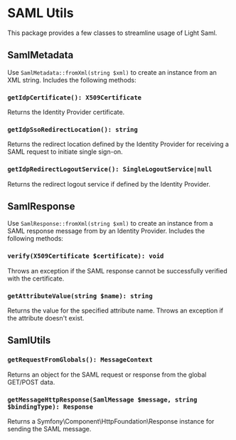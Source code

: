 # SAML Utils

This package provides a few classes to streamline usage of Light Saml.

## SamlMetadata

Use `SamlMetadata::fromXml(string $xml)` to create an instance from an XML string.
Includes the following methods:

### `getIdpCertificate(): X509Certificate`

Returns the Identity Provider certificate.

### `getIdpSsoRedirectLocation(): string`

Returns the redirect location defined by the Identity Provider
for receiving a SAML request to initiate single sign-on. 

### `getIdpRedirectLogoutService(): SingleLogoutService|null`

Returns the redirect logout service if defined by the Identity Provider.

## SamlResponse

Use `SamlResponse::fromXml(string $xml)` to create an instance from a SAML response message
from by an Identity Provider. Includes the following methods:

### `verify(X509Certificate $certificate): void`

Throws an exception if the SAML response cannot be successfully verified with the certificate.

### `getAttributeValue(string $name): string`

Returns the value for the specified attribute name.
Throws an exception if the attribute doesn't exist.

## SamlUtils

### `getRequestFromGlobals(): MessageContext`

Returns an object for the SAML request or response from the global GET/POST data.

### `getMessageHttpResponse(SamlMessage $message, string $bindingType): Response`

Returns a Symfony\Component\HttpFoundation\Response instance for sending the SAML message.
